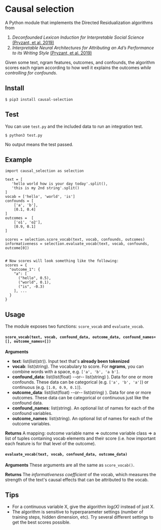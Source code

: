 # Causal selection 

A Python module that implements the Directed Residualization algorithms from 
1. _Deconfounded Lexicon Induction for Interpretable Social Science_ [(Pryzant, et al. 2019)](https://nlp.stanford.edu/pubs/pryzant2018lexicon.pdf)
2. _Interpretable Neural Architectures for Attributing an Ad’s Performance to its Writing Style_ [(Pryzant, et al. 2019)](https://nlp.stanford.edu/pubs/pryzant2018emnlp.pdf)

Given some text, ngram features, outcomes, and confounds, the algorithm scores each ngram according to how well it explains the outcomes _while controlling for confounds_. 


## Install

```
$ pip3 install causal-selection
```

## Test

You can use `test.py` and the included data to run an integration test.

```
$ python3 test.py
```
No output means the test passed.

## Example

```
import causal_selection as selection

text = [
   'hello world how is your day today'.split(),
   'this is my 2nd string'.split()
]
vocab = ['hello', 'world', 'is']
confounds = [
    ['a', 'b'],
    [0.1, 0.4]
]
outcomes =  [
    ['o1', 'o2'],
    [0.9, 0.1]
]

scores = selection.score_vocab(text, vocab, confounds, outcomes)
informativeness = selection.evaluate_vocab(text, vocab, confounds, outcome[0])


# Now scores will look something like the following:
scores = {
  "outcome_1": {
    "a": [
      ("hello", 0.5),
      ("world", 0.1),
      ("is", -0.3)
    ], ...
  }
}
```

## Usage
The module exposes two functions: `score_vocab` and `evaluate_vocab`.

#### `score_vocab(text, vocab, confound_data, outcome_data, confound_names=[], outcome_names=[])`

**Arguments**
* **text**: list(list(str)). Input text that's **already been tokenized**
* **vocab**: list(string). The vocabulary to score. For **ngrams**, you can combine words with a space, e.g. `['a', 'b', 'a b']`.
* **confound_data**: list(list(float) --or-- list(string) ). Data for one or more confounds. These data can be categorical 
            (e.g. `['a', 'b', 'a']`) or continuous (e.g. `[1.0, 0.9, 0.1]`).
* **outcome_data**: list(list(float) --or-- list(string) ). Data for one or more outcomes. These data can be categorical 
            or continuous just like the confound data.
* **confound_names**: list(string). An optional list of names for each of the confound variables.
* **outcome_names**: list(string). An optional list of names for each of the outcome variables.

**Returns**
A mapping: outcome variable name => outcome variable class => a list of tuples containing vocab elements and their score (i.e. how important each feature is for that level of the outcome).


#### `evaluate_vocab(text, vocab, confound_data, outcome_data)`

**Arguments**
These arguments are all the same as `score_vocab()`. 

**Returns**
The _informativeness coefficient_ of the vocab, which measures the strength of the text's causal effects that can be attributed to the vocab. 

## Tips

* For a continuous variable X, give the algorithm _log(X)_ instead of just X.
* The algorithm is sensitive to hyperparameter settings (number of training steps, hidden dimension, etc). Try several different settings to get the best scores possible.
